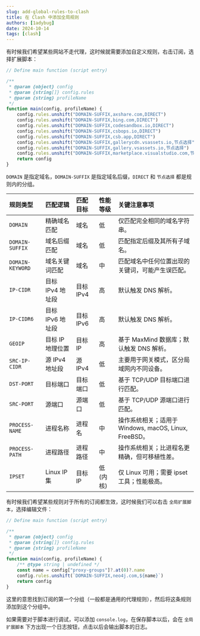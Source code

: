 ```yaml
---
slug: add-global-rules-to-clash
title: 在 Clash 中添加全局规则
authors: [1adybug]
date: 2024-10-14
tags: [clash]
---
```


有时候我们希望某些网站不走代理，这时候就需要添加自定义规则，右击订阅，选择扩展脚本：

```javascript
// Define main function (script entry)

/**
 * @param {object} config
 * @param {string[]} config.rules
 * @param {string} profileName
 */
function main(config, profileName) {
    config.rules.unshift("DOMAIN-SUFFIX,axshare.com,DIRECT")
    config.rules.unshift("DOMAIN-SUFFIX,bing.com,DIRECT")
    config.rules.unshift("DOMAIN-SUFFIX,codesandbox.io,DIRECT")
    config.rules.unshift("DOMAIN-SUFFIX,csbops.io,DIRECT")
    config.rules.unshift("DOMAIN-SUFFIX,csb.app,DIRECT")
    config.rules.unshift("DOMAIN-SUFFIX,gallerycdn.vsassets.io,节点选择")
    config.rules.unshift("DOMAIN-SUFFIX,gallery.vsassets.io,节点选择")
    config.rules.unshift("DOMAIN-SUFFIX,marketplace.visualstudio.com,节点选择")
    return config
}
```

`DOMAIN` 是指定域名，`DOMAIN-SUFFIX` 是指定域名后缀，`DIRECT` 和 `节点选择` 都是规则内的分组。

| 规则类型         | 匹配逻辑         | 匹配目标  | 性能等级  | 关键注意事项                                          |
| :--------------- | :--------------- | :-------- | :-------- | :---------------------------------------------------- |
| `DOMAIN`         | 精确域名匹配     | 域名      | 低        | 仅匹配完全相同的域名字符串。                          |
| `DOMAIN-SUFFIX`  | 域名后缀匹配     | 域名      | 低        | 匹配指定后缀及其所有子域名。                          |
| `DOMAIN-KEYWORD` | 域名关键词匹配   | 域名      | 中        | 匹配域名中任何位置出现的关键词，可能产生误匹配。      |
| `IP-CIDR`        | 目标 IPv4 地址段 | 目标 IPv4 | 高        | 默认触发 DNS 解析。                                   |
| `IP-CIDR6`       | 目标 IPv6 地址段 | 目标 IPv6 | 高        | 默认触发 DNS 解析。                                   |
| `GEOIP`          | 目标 IP 地理位置 | 目标 IP   | 高        | 基于 MaxMind 数据库；默认触发 DNS 解析。              |
| `SRC-IP-CIDR`    | 源 IPv4 地址段   | 源 IPv4   | 低        | 主要用于网关模式，区分局域网内不同设备。              |
| `DST-PORT`       | 目标端口         | 目标端口  | 低        | 基于 TCP/UDP 目标端口进行匹配。                       |
| `SRC-PORT`       | 源端口           | 源端口    | 低        | 基于 TCP/UDP 源端口进行匹配。                         |
| `PROCESS-NAME`   | 进程名称         | 进程名    | 中        | 操作系统相关；适用于 Windows, macOS, Linux, FreeBSD。 |
| `PROCESS-PATH`   | 进程路径         | 进程路径  | 中        | 操作系统相关；比进程名更精确，但可移植性差。          |
| `IPSET`          | Linux IP 集      | 目标 IP   | 低 (内核) | 仅 Linux 可用；需要 ipset 工具；性能极高。            |

有时候我们希望某些规则对于所有的订阅都生效，这时候我们可以右击 `全局扩展脚本`，选择编辑文件：

```javascript
// Define main function (script entry)

/**
 * @param {object} config
 * @param {string[]} config.rules
 * @param {string} profileName
 */
function main(config, profileName) {
    /** @type string | undefined */
    const name = config["proxy-groups"]?.at(0)?.name
    config.rules.unshift(`DOMAIN-SUFFIX,neo4j.com,${name}`)
    return config
}
```

这里的意思找到订阅的第一个分组（一般都是通用的代理规则），然后将这条规则添加到这个分组中。

如果需要对于脚本进行调试，可以添加 `console.log`，在保存脚本以后，会在 `全局扩展脚本` 下方出现一个日志按钮，点击以后会输出脚本的日志。
